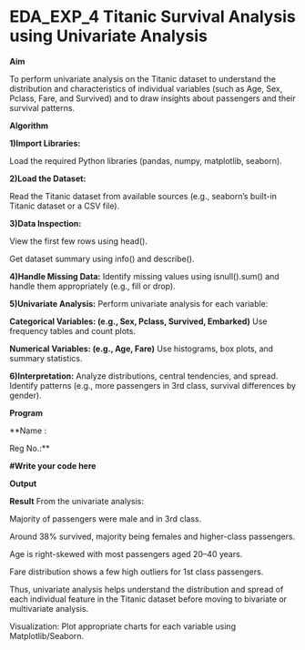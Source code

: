 # EDA_EXP_4   Titanic Survival Analysis using Univariate Analysis

**Aim**

To perform univariate analysis on the Titanic dataset to understand the distribution and characteristics of individual variables (such as Age, Sex, Pclass, Fare, and Survived) and to draw insights about passengers and their survival patterns.


**Algorithm**

**1)Import Libraries:**

Load the required Python libraries (pandas, numpy, matplotlib, seaborn).

**2)Load the Dataset:**

Read the Titanic dataset from available sources (e.g., seaborn’s built-in Titanic dataset or a CSV file).

**3)Data Inspection:**

View the first few rows using head().

Get dataset summary using info() and describe().

**4)Handle Missing Data:**
Identify missing values using isnull().sum() and handle them appropriately (e.g., fill or drop).

**5)Univariate Analysis:**
Perform univariate analysis for each variable:

**Categorical Variables: (e.g., Sex, Pclass, Survived, Embarked)**
Use frequency tables and count plots.

**Numerical Variables: (e.g., Age, Fare)**
Use histograms, box plots, and summary statistics.

**6)Interpretation:**
Analyze distributions, central tendencies, and spread.
Identify patterns (e.g., more passengers in 3rd class, survival differences by gender).


**Program**

**Name :

Reg No.:**

**#Write your code here**



**Output**


**Result**
From the univariate analysis:

Majority of passengers were male and in 3rd class.

Around 38% survived, majority being females and higher-class passengers.

Age is right-skewed with most passengers aged 20–40 years.

Fare distribution shows a few high outliers for 1st class passengers.

Thus, univariate analysis helps understand the distribution and spread of each individual feature in the Titanic dataset before moving to bivariate or multivariate analysis.

Visualization:
Plot appropriate charts for each variable using Matplotlib/Seaborn.

